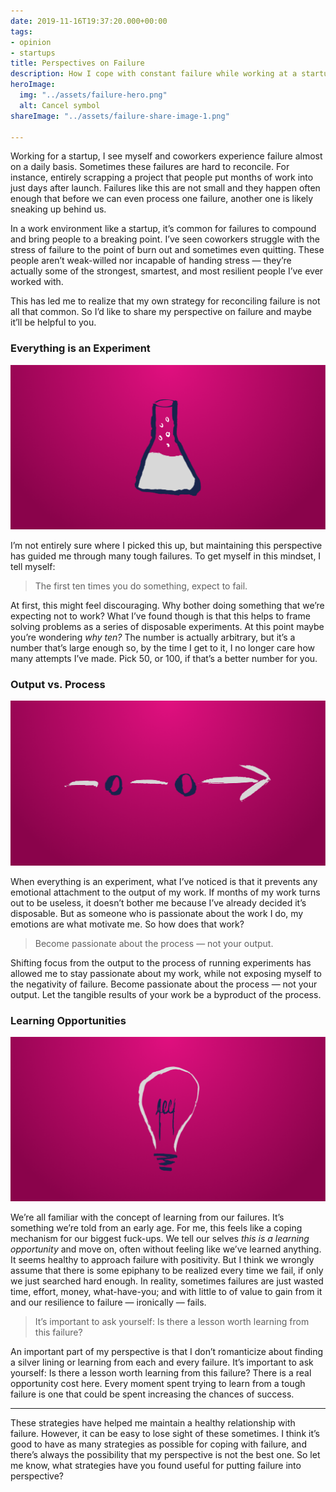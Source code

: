 ```yaml
---
date: 2019-11-16T19:37:20.000+00:00
tags:
- opinion
- startups
title: Perspectives on Failure
description: How I cope with constant failure while working at a startup.
heroImage:
  img: "../assets/failure-hero.png"
  alt: Cancel symbol
shareImage: "../assets/failure-share-image-1.png"

---
```

Working for a startup, I see myself and coworkers experience failure almost on a daily basis. Sometimes these failures are hard to reconcile. For instance, entirely scrapping a project that people put months of work into just days after launch. Failures like this are not small and they happen often enough that before we can even process one failure, another one is likely sneaking up behind us.

In a work environment like a startup, it’s common for failures to compound and bring people to a breaking point. I’ve seen coworkers struggle with the stress of failure to the point of burn out and sometimes even quitting. These people aren’t weak-willed nor incapable of handing stress — they’re actually some of the strongest, smartest, and most resilient people I’ve ever worked with.

This has led me to realize that my own strategy for reconciling failure is not all that common. So I’d like to share my perspective on failure and maybe it’ll be helpful to you.

### Everything is an Experiment

![](../assets/failure-experiment.png)

I’m not entirely sure where I picked this up, but maintaining this perspective has guided me through many tough failures. To get myself in this mindset, I tell myself:

> The first ten times you do something, expect to fail.

At first, this might feel discouraging. Why bother doing something that we’re expecting not to work? What I’ve found though is that this helps to frame solving problems as a series of disposable experiments. At this point maybe you’re wondering _why ten?_ The number is actually arbitrary, but it’s a number that’s large enough so, by the time I get to it, I no longer care how many attempts I’ve made. Pick 50, or 100, if that’s a better number for you.

### Output vs. Process

![](../assets/failure-process.png)

When everything is an experiment, what I’ve noticed is that it prevents any emotional attachment to the output of my work. If months of my work turns out to be useless, it doesn’t bother me because I’ve already decided it’s disposable. But as someone who is passionate about the work I do, my emotions are what motivate me. So how does that work?

> Become passionate about the process — not your output.

Shifting focus from the output to the process of running experiments has allowed me to stay passionate about my work, while not exposing myself to the negativity of failure. Become passionate about the process — not your output. Let the tangible results of your work be a byproduct of the process.

### Learning Opportunities

![](../assets/failure-learning.png)

We’re all familiar with the concept of learning from our failures. It’s something we’re told from an early age. For me, this feels like a coping mechanism for our biggest fuck-ups. We tell our selves _this is a learning opportunity_ and move on, often without feeling like we’ve learned anything. It seems healthy to approach failure with positivity. But I think we wrongly assume that there is some epiphany to be realized every time we fail, if only we just searched hard enough. In reality, sometimes failures are just wasted time, effort, money, what-have-you; and with little to of value to gain from it and our resilience to failure — ironically — fails.

> It’s important to ask yourself: Is there a lesson worth learning from this failure?

An important part of my perspective is that I don’t romanticize about finding a silver lining or learning from each and every failure. It’s important to ask yourself: Is there a lesson worth learning from this failure? There is a real opportunity cost here. Every moment spent trying to learn from a tough failure is one that could be spent increasing the chances of success.

***

These strategies have helped me maintain a healthy relationship with failure. However, it can be easy to lose sight of these sometimes. I think it’s good to have as many strategies as possible for coping with failure, and there’s always the possibility that my perspective is not the best one. So let me know, what strategies have you found useful for putting failure into perspective?